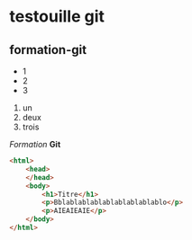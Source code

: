 # testouille git
## formation-git


+ 1
+ 2
+ 3

1. un
2. deux
3. trois

*Formation* **Git**

``` html
<html>
    <head>
    </head>
    <body>
        <h1>Titre</h1>
        <p>Bblablablablablablablablablo</p>
        <p>AIEAIEAIE</p>
    </body>
</html>
```
